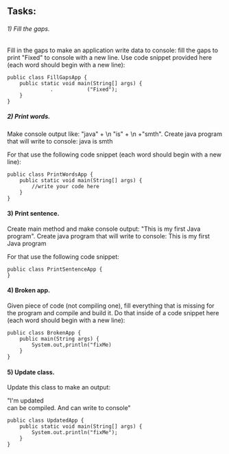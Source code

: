 ## Tasks:

###### 1) Fill the gaps.

Fill in the gaps to make an application write data to console: fill the gaps to print "Fixed" to console with a new
line.
Use code snippet provided here (each word should begin with a new line):

    public class FillGapsApp {
        public static void main(String[] args) {
                  .           ("Fixed");
        }
    }

##### 2) Print words.

Make console output like: "java" + \n "is" + \n +"smth". Create java program that will write to console:
java
is
smth

For that use the following code snippet (each word should begin with a new line):

    public class PrintWordsApp {
        public static void main(String[] args) {
            //write your code here
        }
    }

#### 3) Print sentence.

Create main method and make console output: "This is my first Java program". Create java program that will write to
console:
This is my first Java program

For that use the following code snippet:

    public class PrintSentenceApp {
    }

#### 4) Broken app.

Given piece of code (not compiling one), fill everything that is missing for the program and compile and build it.
Do that inside of a code snippet here (each word should begin with a new line):

    public class BrokenApp {
        public main(String args) {
            System.out,println("fixMe)
        }
    }

#### 5) Update class.

Update this class to make an output:

"I'm updated  
can be compiled. And can write to console"

    public class UpdatedApp {
        public static void main(String[] args) {
            System.out.println("fixMe");
        }
    }

